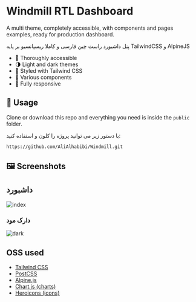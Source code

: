 # Windmill RTL Dashboard

A multi theme, completely accessible, with components and pages examples, ready for production dashboard.

پنل داشبورد راست چین فارسی و کاملا ریسپانسیو بر پایه TailwindCSS و AlpineJS


- 🦮 Thoroughly accessible
- 🌗 Light and dark themes
- 💅 Styled with Tailwind CSS
- 🧩 Various components
- 📱 Fully responsive

## 🚀 Usage

Clone or download this repo and everything you need is inside the `public` folder.

با دستور زیر می توانید پروژه را کلون و استفاده کنید:
```sh
https://github.com/AliAlhabibi/Windmill.git
```
## 🖼️ Screenshots
## داشبورد

![index](https://github.com/AliAlhabibi/Windmill/assets/110932385/a211c552-7e0c-45f3-8a0e-e1dd12f2c7ee)

### دارک مود


![dark](https://github.com/AliAlhabibi/Windmill/assets/110932385/0d2c6132-37ef-487c-9b49-b101295556be)


## OSS used

- [Tailwind CSS](https://tailwindcss.com/)
- [PostCSS](https://postcss.org/)
- [Alpine.js](https://github.com/alpinejs/alpine)
- [Chart.js (charts)](https://www.chartjs.org/)
- [Heroicons (icons)](https://heroicons.dev/)
